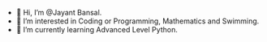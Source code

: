 - 👋 Hi, I’m @Jayant Bansal.
- 👀 I’m interested in Coding or Programming, Mathematics and Swimming.
- 🌱 I’m currently learning Advanced Level Python.
